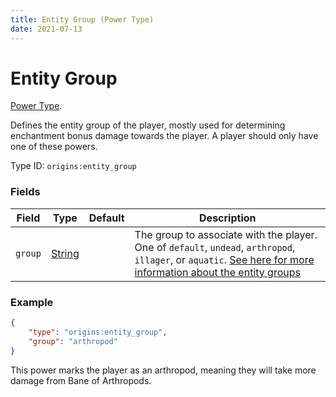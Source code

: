```yaml
---
title: Entity Group (Power Type)
date: 2021-07-13
---
```

# Entity Group

[Power Type](../power_types.md).

Defines the entity group of the player, mostly used for determining enchantment bonus damage towards the player. A player should only have one of these powers.

Type ID: `origins:entity_group`

### Fields

Field  | Type | Default | Description
-------|------|---------|-------------
`group` | [String](../data_types/string.md) | | The group to associate with the player. One of `default`, `undead`, `arthropod`, `illager`, or `aquatic`. [See here for more information about the entity groups](https://minecraft.fandom.com/wiki/Mob#Classification)

### Example
```json
{
    "type": "origins:entity_group",
	"group": "arthropod"
}
```
This power marks the player as an arthropod, meaning they will take more damage from Bane of Arthropods.

